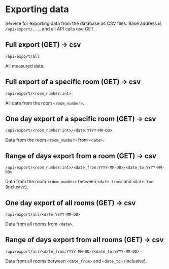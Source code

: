 # Exporting data

Service for exporting data from the database as CSV files. Base address is `/api/export/...`, and all API calls use GET.

## Full export (GET) → csv

```
/api/export/all
```

All measured data.

## Full export of a specific room (GET) → csv

```
/api/export/<room_number:int>
```

All data from the room `<room_number>`.

## One day export of a specific room (GET) → csv

```
/api/export/<room_number:int>/<date:YYYY-MM-DD>
```

Data from the room `<room_number>` from `<date>`.

## Range of days export from a room (GET) → csv

```
/api/export/<room_number:int>/<date_from:YYYY-MM-DD>/<date_to:YYYY-MM-DD>
```

Data from the room `<room_number>` between `<date_from>` and `<date_to>` (inclusive).

## One day export of all rooms (GET) → csv

```
/api/export/all/<date:YYYY-MM-DD>
```

Data from all rooms from `<date>`.

## Range of days export from all rooms (GET) → csv

```
/api/export/all/<date_from:YYYY-MM-DD>/<date_to:YYYY-MM-DD>
```

Data from all rooms between `<date_from>` and `<date_to>` (inclusive).
